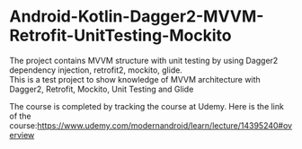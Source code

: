 # Android-Kotlin-Dagger2-MVVM-Retrofit-UnitTesting-Mockito
The project contains MVVM structure with unit testing by using Dagger2 dependency injection, retrofit2, mockito, glide.  
This is a test project to show knowledge of MVVM architecture with Dagger2, Retrofit, Mockito, Unit Testing and Glide

The course is completed by tracking the course at Udemy.
Here is the link of the course:https://www.udemy.com/modernandroid/learn/lecture/14395240#overview
